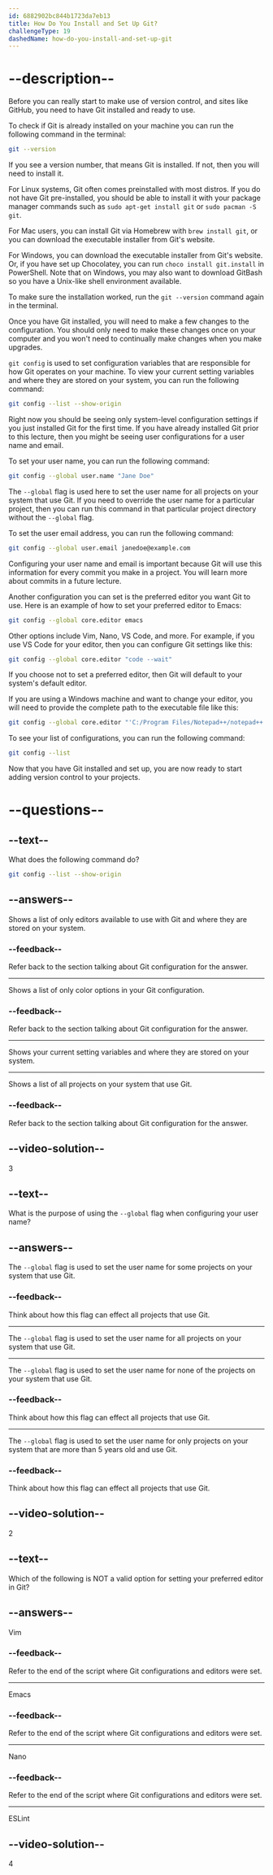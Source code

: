 ```yaml
---
id: 6882902bc844b1723da7eb13
title: How Do You Install and Set Up Git?
challengeType: 19
dashedName: how-do-you-install-and-set-up-git
---
```


# --description--

Before you can really start to make use of version control, and sites like GitHub, you need to have Git installed and ready to use.

To check if Git is already installed on your machine you can run the following command in the terminal:

```sh
git --version
```

If you see a version number, that means Git is installed. If not, then you will need to install it.

For Linux systems, Git often comes preinstalled with most distros. If you do not have Git pre-installed, you should be able to install it with your package manager commands such as `sudo apt-get install git` or `sudo pacman -S git`.

For Mac users, you can install Git via Homebrew with `brew install git`, or you can download the executable installer from Git's website.

For Windows, you can download the executable installer from Git's website. Or, if you have set up Chocolatey, you can run `choco install git.install` in PowerShell. Note that on Windows, you may also want to download GitBash so you have a Unix-like shell environment available.

To make sure the installation worked, run the `git --version` command again in the terminal.

Once you have Git installed, you will need to make a few changes to the configuration. You should only need to make these changes once on your computer and you won't need to continually make changes when you make upgrades.

`git config` is used to set configuration variables that are responsible for how Git operates on your machine. To view your current setting variables and where they are stored on your system, you can run the following command:

```sh
git config --list --show-origin
```

Right now you should be seeing only system-level configuration settings if you just installed Git for the first time. If you have already installed Git prior to this lecture, then you might be seeing user configurations for a user name and email.

To set your user name, you can run the following command:

```sh
git config --global user.name "Jane Doe"
```

The `--global` flag is used here to set the user name for all projects on your system that use Git. If you need to override the user name for a particular project, then you can run this command in that particular project directory without the `--global` flag.

To set the user email address, you can run the following command:

```sh
git config --global user.email janedoe@example.com
```

Configuring your user name and email is important because Git will use this information for every commit you make in a project. You will learn more about commits in a future lecture.

Another configuration you can set is the preferred editor you want Git to use. Here is an example of how to set your preferred editor to Emacs:

```sh
git config --global core.editor emacs
```

Other options include Vim, Nano, VS Code, and more. For example, if you use VS Code for your editor, then you can configure Git settings like this:

```sh
git config --global core.editor "code --wait"
```

If you choose not to set a preferred editor, then Git will default to your system's default editor.

If you are using a Windows machine and want to change your editor, you will need to provide the complete path to the executable file like this:

```sh
git config --global core.editor "'C:/Program Files/Notepad++/notepad++.exe' -multiInst -notabbar -nosession -noPlugin"
```

To see your list of configurations, you can run the following command:

```sh
git config --list
```

Now that you have Git installed and set up, you are now ready to start adding version control to your projects.

# --questions--

## --text--

What does the following command do?

```sh
git config --list --show-origin
```

## --answers--

Shows a list of only editors available to use with Git and where they are stored on your system.

### --feedback--

Refer back to the section talking about Git configuration for the answer.

---

Shows a list of only color options in your Git configuration.

### --feedback--

Refer back to the section talking about Git configuration for the answer.

---

Shows your current setting variables and where they are stored on your system.

---

Shows a list of all projects on your system that use Git.

### --feedback--

Refer back to the section talking about Git configuration for the answer.

## --video-solution--

3

## --text--

What is the purpose of using the `--global` flag when configuring your user name?

## --answers--

The `--global` flag is used to set the user name for some projects on your system that use Git.

### --feedback--

Think about how this flag can effect all projects that use Git.

---

The `--global` flag is used to set the user name for all projects on your system that use Git.

---

The `--global` flag is used to set the user name for none of the projects on your system that use Git.

### --feedback--

Think about how this flag can effect all projects that use Git.

---

The `--global` flag is used to set the user name for only projects on your system that are more than 5 years old and use Git.

### --feedback--

Think about how this flag can effect all projects that use Git.

## --video-solution--

2

## --text--

Which of the following is NOT a valid option for setting your preferred editor in Git?

## --answers--

Vim

### --feedback--

Refer to the end of the script where Git configurations and editors were set.

---

Emacs

### --feedback--

Refer to the end of the script where Git configurations and editors were set.

---

Nano

### --feedback--

Refer to the end of the script where Git configurations and editors were set.

---

ESLint

## --video-solution--

4
